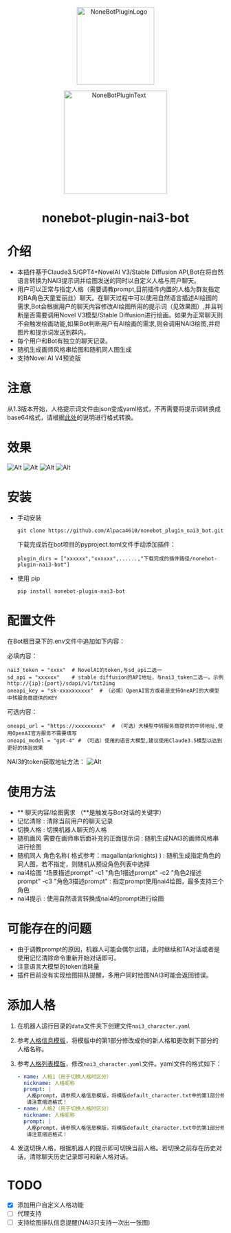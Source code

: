 <div align="center">
  <a href="https://v2.nonebot.dev/store"><img src="https://github.com/A-kirami/nonebot-plugin-template/blob/resources/nbp_logo.png" width="180" height="180" alt="NoneBotPluginLogo"></a>
  <br>
  <p><img src="https://github.com/A-kirami/nonebot-plugin-template/blob/resources/NoneBotPlugin.svg" width="240" alt="NoneBotPluginText"></p>
</div>

<div align="center">

# nonebot-plugin-nai3-bot
</div>

# 介绍
- 本插件基于Claude3.5/GPT4+NovelAI V3/Stable Diffusion API,Bot在将自然语言转换为NAI3提示词并绘图发送的同时以自定义人格与用户聊天。
- 用户可以正常与指定人格（需要调教prompt,目前插件内置的人格为群友指定的BA角色天童爱丽丝）聊天。在聊天过程中可以使用自然语言描述AI绘图的需求,Bot会根据用户的聊天内容修改AI绘图所用的提示词（见效果图）,并且判断是否需要调用Novel V3模型/Stable Diffusion进行绘画。如果为正常聊天则不会触发绘画功能,如果Bot判断用户有AI绘画的需求,则会调用NAI3绘图,并将图片和提示词发送到群内。
- 每个用户和Bot有独立的聊天记录。
- 随机生成画师风格串绘图和随机同人图生成
- 支持Novel AI V4预览版

# 注意
从1.3版本开始，人格提示词文件由json变成yaml格式，不再需要将提示词转换成base64格式，请根据[此处](#添加人格)的说明进行格式转换。
# 效果
![Alt](demo1.jpeg)
![Alt](demo2.png)
![Alt](demo3.png)
![Alt](nai4.png)

# 安装
* 手动安装
  ```
  git clone https://github.com/Alpaca4610/nonebot_plugin_nai3_bot.git
  ```

  下载完成后在bot项目的pyproject.toml文件手动添加插件：

  ```
  plugin_dirs = ["xxxxxx","xxxxxx",......,"下载完成的插件路径/nonebot-plugin-nai3-bot"]
  ```
* 使用 pip
  ```
  pip install nonebot-plugin-nai3-bot
  ```
# 配置文件

在Bot根目录下的.env文件中追加如下内容：

必填内容：
```
nai3_token = "xxxx"  # NovelAI的token,与sd_api二选一
sd_api = "xxxxxx"    # stable diffusion的API地址，与nai3_token二选一。示例 http://{ip}:{port}/sdapi/v1/txt2img
oneapi_key = "sk-xxxxxxxxxx"  # （必填）OpenAI官方或者是支持OneAPI的大模型中转服务商提供的KEY
```

可选内容：
```
oneapi_url = "https://xxxxxxxxx"  # （可选）大模型中转服务商提供的中转地址,使用OpenAI官方服务不需要填写
oneapi_model = "gpt-4" # （可选）使用的语言大模型,建议使用Claude3.5模型以达到更好的体验效果
```
NAI3的token获取地址方法：
![Alt](image.png)

# 使用方法
- **  聊天内容/绘图需求      （**是触发与Bot对话的关键字）
- 记忆清除 : 清除当前用户的聊天记录
- 切换人格 : 切换机器人聊天的人格
- 随机画风 需要在画师串后面补充的正面提示词 : 随机生成NAI3的画师风格串进行绘图
- 随机同人 角色名称( 格式参考：magallan(arknights) ) : 随机生成指定角色的同人图，若不指定，则随机从预设角色列表中选择
- nai4绘图 "场景描述prompt" -c1 "角色1描述prompt" -c2 "角色2描述prompt" -c3 "角色3描述prompt"  : 指定prompt使用nai4绘图，最多支持三个角色
- nai4提示 : 使用自然语言转换成nai4的prompt进行绘图

# 可能存在的问题
- 由于调教prompt的原因，机器人可能会偶尔出错，此时继续和TA对话或者是使用记忆清除命令重新开始对话即可。
- 注意语言大模型的token消耗量
- 插件目前没有实现绘图排队提醒，多用户同时绘图NAI3可能会返回错误。
# 添加人格
1. 在机器人运行目录的`data`文件夹下创建文件`nai3_character.yaml`
2. 参考[人格信息模版](default_character.txt)，将模版中的第1部分修改成你的新人格和更改剩下部分的人格名称。
3. 参考[人格列表模版](nai3_character.yaml)，修改`nai3_character.yaml`文件。yaml文件的格式如下：
   ```yaml
   - name: 人格1（用于切换人格时区分）
     nickname: 人格昵称
     prompt: |
      人格prompt，请参照人格信息模版，将模版default_character.txt中的第1部分修改成新人格和更改第2部分的出现的人格名称，再把内容复制到此处即可
      请注意缩进格式！
   - name: 人格2（用于切换人格时区分）
     nickname: 人格昵称
     prompt: |
      人格prompt，请参照人格信息模版，将模版default_character.txt中的第1部分修改成新人格和更改第2部分的出现的人格名称，再把内容复制到此处即可
      请注意缩进格式！
    ```

4. 发送切换人格，根据机器人的提示即可切换当前人格。若切换之前存在历史对话，清除聊天历史记录即可和新人格对话。

# TODO
- [x] 添加用户自定义人格功能
- [ ] 代理支持
- [ ] 支持绘图排队信息提醒(NAI3只支持一次出一张图)